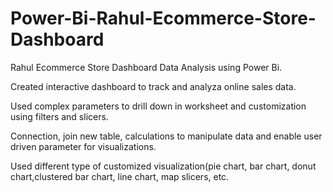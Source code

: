 # Power-Bi-Rahul-Ecommerce-Store-Dashboard
Rahul Ecommerce Store Dashboard Data Analysis using Power Bi.

Created interactive dashboard to track and analyza online sales data.

Used complex parameters to drill down in worksheet and customization using filters and slicers.

Connection, join new table, calculations to manipulate data and enable user driven parameter for visualizations.

Used different type of customized visualization(pie chart, bar chart, donut chart,clustered bar chart, line chart, map slicers, etc.
